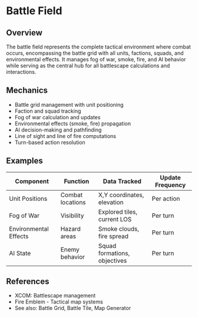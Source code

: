 # Battle Field

## Overview
The battle field represents the complete tactical environment where combat occurs, encompassing the battle grid with all units, factions, squads, and environmental effects. It manages fog of war, smoke, fire, and AI behavior while serving as the central hub for all battlescape calculations and interactions.

## Mechanics
- Battle grid management with unit positioning
- Faction and squad tracking
- Fog of war calculation and updates
- Environmental effects (smoke, fire) propagation
- AI decision-making and pathfinding
- Line of sight and line of fire computations
- Turn-based action resolution

## Examples
| Component | Function | Data Tracked | Update Frequency |
|-----------|----------|--------------|------------------|
| Unit Positions | Combat locations | X,Y coordinates, elevation | Per action |
| Fog of War | Visibility | Explored tiles, current LOS | Per turn |
| Environmental Effects | Hazard areas | Smoke clouds, fire spread | Per turn |
| AI State | Enemy behavior | Squad formations, objectives | Per turn |

## References
- XCOM: Battlescape management
- Fire Emblem - Tactical map systems
- See also: Battle Grid, Battle Tile, Map Generator